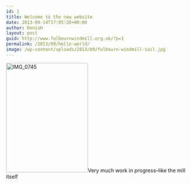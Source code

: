 ```yaml
---
id: 1
title: Welcome to the new website
date: 2013-09-14T17:05:28+00:00
author: DenisH
layout: post
guid: http://www.fulbournwindmill.org.uk/?p=1
permalink: /2013/09/hello-world/
image: /wp-content/uploads/2013/09/fulbourn-windmill-sail.jpg
---
```

[<img class="alignleft size-medium wp-image-5" alt="IMG_0745" src="http://www.fulbournwindmill.org.uk/wp-content/uploads/2013/09/IMG_0745-224x300.jpg" width="224" height="300" srcset="http://www.fulbournwindmill.org.uk/wp-content/uploads/2013/09/IMG_0745-224x300.jpg 224w, http://www.fulbournwindmill.org.uk/wp-content/uploads/2013/09/IMG_0745-767x1024.jpg 767w" sizes="(max-width: 224px) 100vw, 224px" />](http://www.fulbournwindmill.org.uk/wp-content/uploads/2013/09/IMG_0745.jpg)Very much work in progress&#8211;like the mill itself